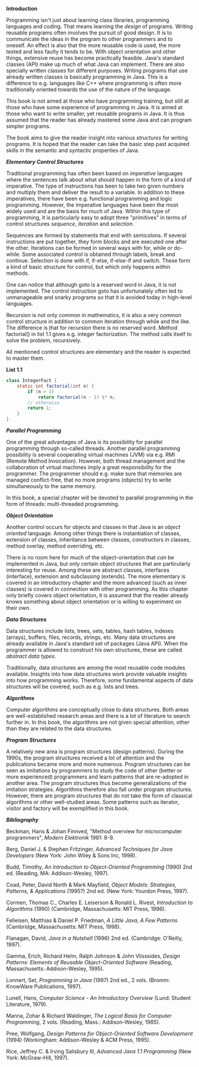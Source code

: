 **Introduction**

Programming isn't just about learning class libraries, programming languages and coding. That means learning the _design_ of programs. Writing reusable programs often involves the pursuit of good design. It is to communicate the ideas in the program to other programmers and to oneself. An effect is also that the more reusable code is used, the more tested and less faulty it tends to be. With object orientation and other things, extensive reuse has become practically feasible. Java's standard classes (API) make up much of what Java can implement. There are also specially written classes for different purposes. Writing programs that use already written classes is basically programming in Java. This is a difference to e.g. languages like C++ where programming is often more traditionally oriented towards the use of the nature of the language.

This book is not aimed at those who have programming training, but still at those who have some experience of programming in Java. It is aimed at those who want to write smaller, yet reusable programs in Java. It is thus assumed that the reader has already mastered some Java and can program simpler programs.

The book aims to give the reader insight into various _structures_ for writing programs. It is hoped that the reader can take the basic step past acquired skills in the semantic and syntactic properties of Java.

_**Elementary Control Structures**_

Traditional programming has often been based on _imperative_ languages where the sentences talk about what should happen in the form of a kind of imperative. The type of instructions has been to take two given numbers and multiply them and deliver the result to a variable. In addition to these imperatives, there have been e.g. functional programming and logic programming. However, the imperative languages have been the most widely used and are the basis for much of Java. Within this type of programming, it is particularly easy to adopt three "primitives" in terms of control structures _sequence_, _iteration_ and _selection_.

Sequences are formed by statements that end with semicolons. If several instructions are put together, they form blocks and are executed one after the other. Iterations can be formed in several ways with for, while or do-while. Some associated control is obtained through labels, break and continue. Selection is done with if, if-else, if-else-if and switch. These form a kind of basic structure for control, but which only happens _within_ methods.

One can notice that although goto is a reserved word in Java, it is not implemented. The control instruction goto has unfortunately often led to unmanageable and snarky programs so that it is avoided today in high-level languages.

Recursion is not only common in mathematics, it is also a very common control structure in addition to common iteration through while and the like. The difference is that for recursion there is no reserved word. Method factorial() in list 1.1 gives e.g. integer factorization. The method calls itself to solve the problem, recursively.

All mentioned control structures are elementary and the reader is expected to master them.

**List 1.1**

```java
class IntegerFact {
    static int factorial(int n) {
        if (n > 1)
            return factorial(n - 1) \* n;
        // otherwise
        return 1;
    }
}
```

_**Parallel Programming**_

One of the great advantages of Java is its possibility for parallel programming through so-called threads. Another parallel programming possibility is several cooperating virtual machines (JVM) via e.g. RMI (Remote Method Invocation). However, both thread management and the collaboration of virtual machines imply a great responsibility for the programmer. The programmer should e.g. make sure that memories are managed conflict-free, that no more programs (objects) try to write simultaneously to the same memory.

In this book, a special chapter will be devoted to parallel programming in the form of threads: multi-threaded programming.

_**Object Orientation**_

Another control occurs for objects and classes in that Java is an _object oriented_ language. Among other things there is instantiation of classes, extension of classes, inheritance between classes, constructors in classes, method overlay, method overriding, etc.

There is no room here for much of the object-orientation that _can_ be implemented in Java, but only certain object structures that are particularly interesting for reuse. Among these are abstract classes, interfaces (interface), extension and subclassing (extends). The more elementary is covered in an introductory chapter and the more advanced (such as inner classes) is covered in connection with other programming. As this chapter only briefly covers object orientation, it is assumed that the reader already knows something about object orientation or is willing to experiment on their own.

_**Data Structures**_

Data structures include lists, trees, sets, tables, hash tables, indexes (arrays), buffers, files, records, strings, etc. Many data structures are already available in Java's standard set of packages (Java API). When the programmer is allowed to construct his own structures, these are called _abstract data types_.

Traditionally, data structures are among the most reusable code modules available. Insights into how data structures work provide valuable insights into how programming works. Therefore, some fundamental aspects of data structures will be covered, such as e.g. lists and trees.

_**Algorithms**_

Computer algorithms are conceptually close to data structures. Both areas are well-established research areas and there is a lot of literature to search further in. In this book, the algorithms are not given special attention, other than they are related to the data structures.

_**Program Structures**_

A relatively new area is program structures (design patterns). During the 1990s, the program structures received a lot of attention and the publications became more and more numerous. Program structures can be seen as imitations by programmers to study the code of other (better or more experienced) programmers and learn patterns that are re-adopted in another area. The program structures thus become generalizations of the imitation strategies. Algorithms therefore also fall under program structures. However, there are program structures that do not take the form of classical algorithms or other well-studied areas. Some patterns such as iterator, visitor and factory will be exemplified in this book.

_**Bibliography**_

Beckman, Hans & Johan Finnved, "Method overview for microcomputer programmers", _Modern Elektronik_ 1981: 8-9.

Berg, Daniel J. & Stephen Fritzinger, _Advanced Techniques for Java Developers_ (New York: John Wiley & Sons Inc, 1998).

Budd, Timothy, _An Introduction to Object-Oriented Programming_ (1990) 2nd ed. (Reading, MA: Addison-Wesley, 1997).

Coad, Peter, David North & Mark Mayfield, _Object Models: Strategies, Patterns, & Applications_ (1995?) 2nd ed. (New York: Yourdon Press, 1997).

Cormen, Thomas C., Charles E. Leiserson & Ronald L. Rivest, _Introduction to Algorithms_ (1990) (Cambridge, Massachusetts: MIT Press, 1996).

Felleisen, Matthias & Daniel P. Friedman, _A Little Java, A Few Patterns_ (Cambridge, Massachusetts: MIT Press, 1998).

Flanagan, David, _Java in a Nutshell_ (1996) 2nd ed. (Cambridge: O'Reilly, 1997).

Gamma, Erich, Richard Helm, Ralph Johnson & John Vlisssides, _Design Patterns: Elements of Reusable Object-Oriented Software_ (Reading, Massachusetts: Addison-Wesley, 1995).

Lonnert, Set, _Programming in Java_ (1997) 2nd ed., 2 vols. (Bromm: KnowWare Publications, 1997).

Lunell, Hans, _Computer Science - An Introductory Overview_ (Lund: Student Literature, 1979).

Manna, Zohar & Richard Waldinger, _The Logical Basis for Computer Programming_, 2 vols. (Reading, Mass.: Addison-Wesley, 1985).

Pree, Wolfgang, _Design Patterns for Object-Oriented Software Development_ (1994) (Workingham: Addison-Wesley & ACM Press, 1995).

Rice, Jeffrey C. & Irving Salisbury III, _Advanced Java 1.1 Programming_ (New York: McGraw-Hill, 1997).